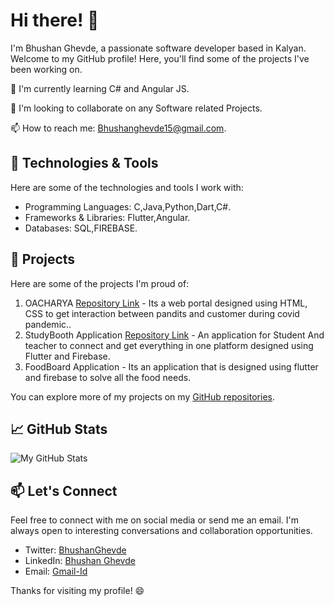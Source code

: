 # Hi there! 👋

I'm Bhushan Ghevde, a passionate software developer based in Kalyan. Welcome to my GitHub profile! Here, you'll find some of the projects I've been working on.

🌱 I'm currently learning C# and Angular JS.

👯 I'm looking to collaborate on any Software related Projects.

📫 How to reach me: Bhushanghevde15@gmail.com.

## 🔧 Technologies & Tools

Here are some of the technologies and tools I work with:

- Programming Languages: C,Java,Python,Dart,C#.
- Frameworks & Libraries: Flutter,Angular.
- Databases: SQL,FIREBASE.

## 🚀 Projects

Here are some of the projects I'm proud of:

1. OACHARYA [Repository Link](https://github.com/bhushan-1501/OAcharya) - Its a web portal designed using HTML, CSS to get interaction between pandits and customer during covid pandemic..
2. StudyBooth Application [Repository Link](https://github.com/bhushan-1501/StudyBooth_Application_Final/) - An application for Student And teacher to connect and get everything in one platform designed using Flutter and Firebase.
3. FoodBoard Application - Its an application that is designed using flutter and firebase to solve all the food needs.

You can explore more of my projects on my [GitHub repositories](https://github.com/bhushan-1501?tab=repositories).

## 📈 GitHub Stats

![My GitHub Stats](https://github-readme-stats.vercel.app/api?username=bhushan-1501&show_icons=true&theme=dark)

## 📫 Let's Connect

Feel free to connect with me on social media or send me an email. I'm always open to interesting conversations and collaboration opportunities.

- Twitter: [BhushanGhevde](https://twitter.com/BhushanGhevde)
- LinkedIn: [Bhushan Ghevde](https://www.linkedin.com/in/bhushan-ghevde/)
- Email: [Gmail-Id](mailto:BhushanGhevde15@gmail.com)

Thanks for visiting my profile! 😄
